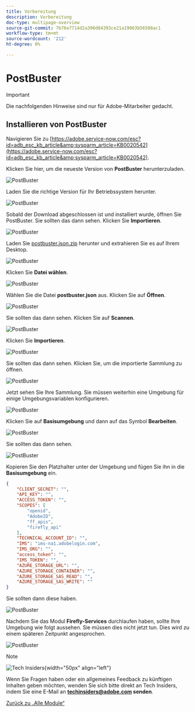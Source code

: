 ```yaml
---
title: Vorbereitung
description: Vorbereitung
doc-type: multipage-overview
source-git-commit: 7b76e7714d2a390d84393ce21a19063b56508ac1
workflow-type: tm+mt
source-wordcount: '212'
ht-degree: 0%

---
```


# PostBuster

>[!IMPORTANT]
>
>Die nachfolgenden Hinweise sind nur für Adobe-Mitarbeiter gedacht.

## Installieren von PostBuster

Navigieren Sie zu [https://adobe.service-now.com/esc?id=adb_esc_kb_article&amp;sysparm_article=KB0020542](https://adobe.service-now.com/esc?id=adb_esc_kb_article&amp;sysparm_article=KB0020542).

Klicken Sie hier, um die neueste Version von **PostBuster** herunterzuladen.

![PostBuster](./assets/images/pb1.png)

Laden Sie die richtige Version für Ihr Betriebssystem herunter.

![PostBuster](./assets/images/pb2.png)

Sobald der Download abgeschlossen ist und installiert wurde, öffnen Sie PostBuster. Sie sollten das dann sehen. Klicken Sie **Importieren**.

![PostBuster](./assets/images/pb3.png)

Laden Sie [postbuster.json.zip](./assets/postman/postbuster.json.zip) herunter und extrahieren Sie es auf Ihrem Desktop.

![PostBuster](./assets/images/pbpb.png)

Klicken Sie **Datei wählen**.

![PostBuster](./assets/images/pb4.png)

Wählen Sie die Datei **postbuster.json** aus. Klicken Sie auf **Öffnen**.

![PostBuster](./assets/images/pb5.png)

Sie sollten das dann sehen. Klicken Sie auf **Scannen**.

![PostBuster](./assets/images/pb6.png)

Klicken Sie **Importieren**.

![PostBuster](./assets/images/pb7.png)

Sie sollten das dann sehen. Klicken Sie, um die importierte Sammlung zu öffnen.

![PostBuster](./assets/images/pb8.png)

Jetzt sehen Sie Ihre Sammlung. Sie müssen weiterhin eine Umgebung für einige Umgebungsvariablen konfigurieren.

![PostBuster](./assets/images/pb9.png)

Klicken Sie auf **Basisumgebung** und dann auf das Symbol **Bearbeiten**.

![PostBuster](./assets/images/pb10.png)

Sie sollten das dann sehen.

![PostBuster](./assets/images/pb11.png)

Kopieren Sie den Platzhalter unter der Umgebung und fügen Sie ihn in die **Basisumgebung** ein.

```json
{
	"CLIENT_SECRET": "",
	"API_KEY": "",
	"ACCESS_TOKEN": "",
	"SCOPES": [
		"openid",
		"AdobeID",
		"ff_apis",
		"firefly_api"
	],
	"TECHNICAL_ACCOUNT_ID": "",
	"IMS": "ims-na1.adobelogin.com",
	"IMS_ORG": "",
	"access_token": "",
	"IMS_TOKEN": "",
	"AZURE_STORAGE_URL": "",
	"AZURE_STORAGE_CONTAINER": "",
	"AZURE_STORAGE_SAS_READ": "",
	"AZURE_STORAGE_SAS_WRITE": ""
}
```

Sie sollten dann diese haben.

![PostBuster](./assets/images/pb12.png)

Nachdem Sie das Modul **Firefly-Services** durchlaufen haben, sollte Ihre Umgebung wie folgt aussehen. Sie müssen dies nicht jetzt tun. Dies wird zu einem späteren Zeitpunkt angesprochen.

![PostBuster](./assets/images/pb13.png)

>[!NOTE]
>
>![Tech Insiders](./assets/images/techinsiders.png){width="50px" align="left"}
>
>Wenn Sie Fragen haben oder ein allgemeines Feedback zu künftigen Inhalten geben möchten, wenden Sie sich bitte direkt an Tech Insiders, indem Sie eine E-Mail an **techinsiders@adobe.com senden**.

[Zurück zu „Alle Module“](./overview.md)

